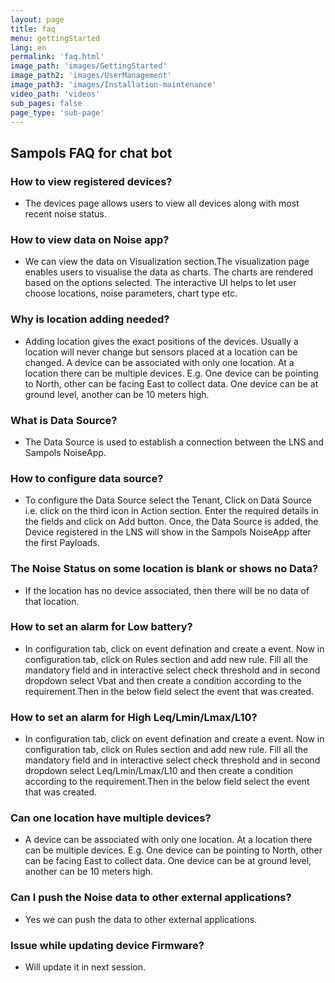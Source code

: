 ```yaml
---
layout: page
title: faq
menu: gettingStarted
lang: en
permalink: 'faq.html'
image_path: 'images/GettingStarted'
image_path2: 'images/UserManagement'
image_path3: 'images/Installation-maintenance'
video_path: 'videos'
sub_pages: false
page_type: 'sub-page'
---
```






## Sampols FAQ for chat bot

### How to view registered devices?

- The devices page allows users to view all devices along with most recent noise status.

### How to view data on Noise app?

- We can view the data on Visualization section.The visualization page enables users to visualise the data as charts. The charts are rendered based on the options selected. The interactive UI helps to let user choose locations, noise parameters, chart type etc.

### Why is location adding needed?

- Adding location gives the exact positions of the devices. Usually a location will never change but sensors placed at a location can be changed. A device can be associated with only one location. At a location there can be multiple devices. E.g. One device can be pointing to North, other can be facing East to collect data. One device can be at ground level, another can be 10 meters high.

### What is Data Source?

- The Data Source is used to establish a connection between the LNS and Sampols NoiseApp.

### How to configure data source?
 
- To configure the Data Source select the Tenant, Click on Data Source i.e. click on the third icon in Action section. Enter the required details in the fields and click on Add button. Once, the Data Source is added, the Device registered in the LNS will show in the Sampols NoiseApp after the first Payloads.
 
### The Noise Status on some location is blank or shows no Data?
 
- If the location has no device associated, then there will be no data of that location.

### How to set an alarm for Low battery?

- In configuration tab, click on event defination and create a event. Now in configuration tab, click on Rules section and add new rule. Fill all the mandatory field and in interactive select check threshold and in second dropdown select Vbat and then create a condition according to the requirement.Then in the below field select the event that was created.

### How to set an alarm for High Leq/Lmin/Lmax/L10?

- In configuration tab, click on event defination and create a event. Now in configuration tab, click on Rules section and add new rule. Fill all the mandatory field and in interactive select check threshold and in second dropdown select Leq/Lmin/Lmax/L10 and then create a condition according to the requirement.Then in the below field select the event that was created.

### Can one location have multiple devices?

- A device can be associated with only one location. At a location there can be multiple devices. E.g. One device can be pointing to North, other can be facing East to collect data. One device can be at ground level, another can be 10 meters high.


### Can I push the Noise data to other external applications?

- Yes we can push the data to other external applications.

### Issue while updating device Firmware?

- Will update it in next session.

